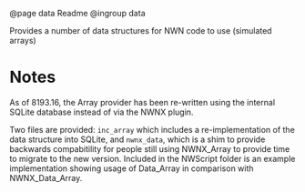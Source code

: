 @page data Readme
@ingroup data 

Provides a number of data structures for NWN code to use (simulated arrays)

# Notes

As of 8193.16, the Array provider has been re-written using the internal SQLite database instead of via the NWNX plugin.

Two files are provided:  `inc_array` which includes a re-implementation of the data structure into SQLite, and `nwnx_data`, which is a shim to provide backwards compabitility for people still using NWNX_Array to provide time to migrate to the new version.  Included in the NWScript folder is an example implementation showing usage of Data_Array in comparison with NWNX_Data_Array.

